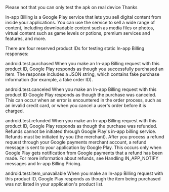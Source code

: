 Please not that you can only test the apk on real device 
Thanks 


In-app Billing is a Google Play service that lets you sell digital content from inside your applications. You can use the service to sell a wide range of content, including downloadable content such as media files or photos, virtual content such as game levels or potions, premium services and features, and more.

There are four reserved product IDs for testing static In-app Billing responses:

android.test.purchased When you make an In-app Billing request with this product ID, Google Play responds as though you successfully purchased an item. The response includes a JSON string, which contains fake purchase information (for example, a fake order ID).

android.test.canceled When you make an In-app Billing request with this product ID Google Play responds as though the purchase was canceled. This can occur when an error is encountered in the order process, such as an invalid credit card, or when you cancel a user's order before it is charged.

android.test.refunded When you make an In-app Billing request with this product ID, Google Play responds as though the purchase was refunded. Refunds cannot be initiated through Google Play's in-app billing service. Refunds must be initiated by you (the merchant). After you process a refund request through your Google payments merchant account, a refund message is sent to your application by Google Play. This occurs only when Google Play gets notification from Google payments that a refund has been made. For more information about refunds, see Handling IN_APP_NOTIFY messages and In-app Billing Pricing.

android.test.item_unavailable When you make an In-app Billing request with this product ID, Google Play responds as though the item being purchased was not listed in your application's product list.
